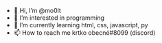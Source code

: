 - 👋 Hi, I’m @mo0lt
- 👀 I’m interested in programming
- 🌱 I’m currently learning html, css, javascript, py
- 📫 How to reach me krtko obecné#8099 (discord)

<!---
mo0lt/mo0lt is a ✨ special ✨ repository because its `README.md` (this file) appears on your GitHub profile.
You can click the Preview link to take a look at your changes.
--->
